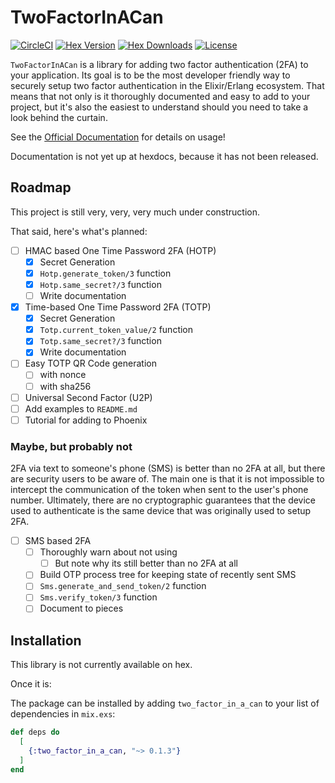 # TwoFactorInACan

[![CircleCI][circle-img]][circle] [![Hex Version][hex-img]][hex] [![Hex Downloads][downloads-img]][downloads] [![License][license-img]][license]

[circle-img]: https://circleci.com/gh/mbramson/two_factor_in_a_can/tree/master.svg?style=svg
[circle]: https://circleci.com/gh/mbramson/two_factor_in_a_can/tree/master
[hex-img]: https://img.shields.io/hexpm/v/two_factor_in_a_can.svg
[hex]: https://hex.pm/packages/two_factor_in_a_can
[downloads-img]: https://img.shields.io/hexpm/dt/two_factor_in_a_can.svg
[downloads]: https://hex.pm/packages/two_factor_in_a_can
[license-img]: https://img.shields.io/badge/license-MIT-blue.svg
[license]: http://opensource.org/licenses/MIT

`TwoFactorInACan` is a library for adding two factor authentication (2FA) to
your application. Its goal is to be the most developer friendly way to securely
setup two factor authentication in the Elixir/Erlang ecosystem. That means that
not only is it thoroughly documented and easy to add to your project, but it's
also the easiest to understand should you need to take a look behind the
curtain.

See the [Official Documentation](https://hexdocs.pm/two_factor_in_a_can) for
details on usage!

Documentation is not yet up at hexdocs, because it has not been released.

## Roadmap

This project is still very, very, very much under construction.

That said, here's what's planned:
- [ ] HMAC based One Time Password 2FA (HOTP)
  - [x] Secret Generation
  - [x] `Hotp.generate_token/3` function
  - [x] `Hotp.same_secret?/3` function
  - [ ] Write documentation
- [x] Time-based One Time Password 2FA (TOTP)
  - [x] Secret Generation
  - [x] `Totp.current_token_value/2` function
  - [x] `Totp.same_secret?/3` function
  - [x] Write documentation
- [ ] Easy TOTP QR Code generation
  - [ ] with nonce
  - [ ] with sha256
- [ ] Universal Second Factor (U2P)
- [ ] Add examples to `README.md`
- [ ] Tutorial for adding to Phoenix

### Maybe, but probably not

2FA via text to someone's phone (SMS) is better than no 2FA at all, but there
are security users to be aware of. The main one is that it is not impossible to
intercept the communication of the token when sent to the user's phone number.
Ultimately, there are no cryptographic guarantees that the device used to
authenticate is the same device that was originally used to setup 2FA.

- [ ] SMS based 2FA
  - [ ] Thoroughly warn about not using
    - [ ] But note why its still better than no 2FA at all
  - [ ] Build OTP process tree for keeping state of recently sent SMS
  - [ ] `Sms.generate_and_send_token/2` function
  - [ ] `Sms.verify_token/3` function
  - [ ] Document to pieces

## Installation

This library is not currently available on hex.

Once it is:

The package can be installed by adding `two_factor_in_a_can` to your list of
dependencies in `mix.exs`:

```elixir
def deps do
  [
    {:two_factor_in_a_can, "~> 0.1.3"}
  ]
end
```
